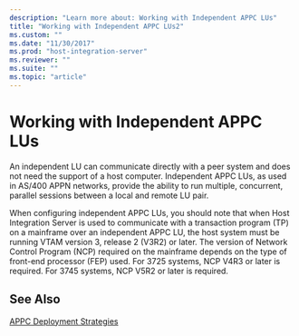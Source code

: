 ```yaml
---
description: "Learn more about: Working with Independent APPC LUs"
title: "Working with Independent APPC LUs2"
ms.custom: ""
ms.date: "11/30/2017"
ms.prod: "host-integration-server"
ms.reviewer: ""
ms.suite: ""
ms.topic: "article"
---
```

# Working with Independent APPC LUs
An independent LU can communicate directly with a peer system and does not need the support of a host computer. Independent APPC LUs, as used in AS/400 APPN networks, provide the ability to run multiple, concurrent, parallel sessions between a local and remote LU pair.  
  
 When configuring independent APPC LUs, you should note that when Host Integration Server is used to communicate with a transaction program (TP) on a mainframe over an independent APPC LU, the host system must be running VTAM version 3, release 2 (V3R2) or later. The version of Network Control Program (NCP) required on the mainframe depends on the type of front-end processor (FEP) used. For 3725 systems, NCP V4R3 or later is required. For 3745 systems, NCP V5R2 or later is required.  
  
## See Also  
 [APPC Deployment Strategies](../core/appc-deployment-strategies1.md)
